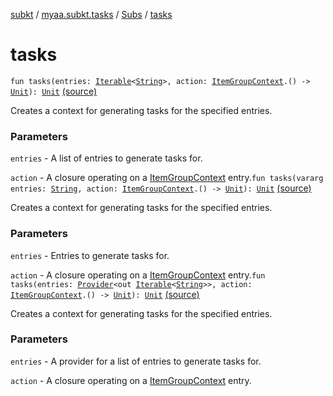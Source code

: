 [subkt](../../index.md) / [myaa.subkt.tasks](../index.md) / [Subs](index.md) / [tasks](./tasks.md)

# tasks

`fun tasks(entries: `[`Iterable`](https://kotlinlang.org/api/latest/jvm/stdlib/kotlin.collections/-iterable/index.html)`<`[`String`](https://kotlinlang.org/api/latest/jvm/stdlib/kotlin/-string/index.html)`>, action: `[`ItemGroupContext`](../-item-group-context/index.md)`.() -> `[`Unit`](https://kotlinlang.org/api/latest/jvm/stdlib/kotlin/-unit/index.html)`): `[`Unit`](https://kotlinlang.org/api/latest/jvm/stdlib/kotlin/-unit/index.html) [(source)](https://github.com/Myaamori/SubKt/blob/0.1.9/src/main/kotlin/myaa/subkt/tasks/plugin.kt#L410)

Creates a context for generating tasks for the specified entries.

### Parameters

`entries` - A list of entries to generate tasks for.

`action` - A closure operating on a [ItemGroupContext](../-item-group-context/index.md) entry.`fun tasks(vararg entries: `[`String`](https://kotlinlang.org/api/latest/jvm/stdlib/kotlin/-string/index.html)`, action: `[`ItemGroupContext`](../-item-group-context/index.md)`.() -> `[`Unit`](https://kotlinlang.org/api/latest/jvm/stdlib/kotlin/-unit/index.html)`): `[`Unit`](https://kotlinlang.org/api/latest/jvm/stdlib/kotlin/-unit/index.html) [(source)](https://github.com/Myaamori/SubKt/blob/0.1.9/src/main/kotlin/myaa/subkt/tasks/plugin.kt#L419)

Creates a context for generating tasks for the specified entries.

### Parameters

`entries` - Entries to generate tasks for.

`action` - A closure operating on a [ItemGroupContext](../-item-group-context/index.md) entry.`fun tasks(entries: `[`Provider`](https://docs.gradle.org/current/javadoc/org/gradle/api/provider/Provider.html)`<out `[`Iterable`](https://kotlinlang.org/api/latest/jvm/stdlib/kotlin.collections/-iterable/index.html)`<`[`String`](https://kotlinlang.org/api/latest/jvm/stdlib/kotlin/-string/index.html)`>>, action: `[`ItemGroupContext`](../-item-group-context/index.md)`.() -> `[`Unit`](https://kotlinlang.org/api/latest/jvm/stdlib/kotlin/-unit/index.html)`): `[`Unit`](https://kotlinlang.org/api/latest/jvm/stdlib/kotlin/-unit/index.html) [(source)](https://github.com/Myaamori/SubKt/blob/0.1.9/src/main/kotlin/myaa/subkt/tasks/plugin.kt#L428)

Creates a context for generating tasks for the specified entries.

### Parameters

`entries` - A provider for a list of entries to generate tasks for.

`action` - A closure operating on a [ItemGroupContext](../-item-group-context/index.md) entry.